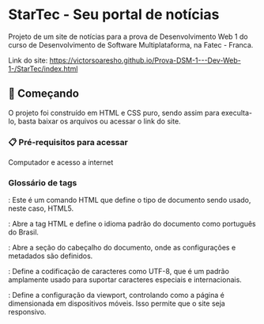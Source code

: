 # StarTec - Seu portal de notícias

Projeto de um site de notícias para a prova de Desenvolvimento Web 1 do curso de Desenvolvimento de Software Multiplataforma, na Fatec - Franca.

Link do site: https://victorsoaresho.github.io/Prova-DSM-1---Dev-Web-1-/StarTec/index.html

## 🚀 Começando

O projeto foi construído em HTML e CSS puro, sendo assim para execulta-lo, basta baixar os arquivos ou acessar o link do site. 

### 📋 Pré-requisitos para acessar

Computador e acesso a internet

### Glossário de tags <HTML>

**<!DOCTYPE html>**: Este é um comando HTML que define o tipo de documento sendo usado, neste caso, HTML5.

**<html lang="pt-br">**: Abre a tag HTML e define o idioma padrão do documento como português do Brasil.

**<head>**: Abre a seção do cabeçalho do documento, onde as configurações e metadados são definidos.

**<meta charset="UTF-8">**: Define a codificação de caracteres como UTF-8, que é um padrão amplamente usado para suportar caracteres especiais e internacionais.

**<meta name="viewport" content="width=device-width, initial-scale=1.0">**: Define a configuração da viewport, controlando como a página é dimensionada em dispositivos móveis. Isso permite que o site seja responsivo.

**<title>**: Define o título da página exibido na barra de título do navegador.

**<link rel="stylesheet" href="style.css">**: Conecta o arquivo CSS externo "style.css" ao documento HTML, permitindo que o estilo da página seja controlado separadamente.

**<link rel="shortcut icon" href="Imagens/StarTec.png" type="image/x-icon">**: Define o ícone da página exibido na guia do navegador, que é um atalho para o site.

**<body>**: Abre a seção principal do corpo da página, onde todo o conteúdo visível é colocado.

**<div class="Logo">**: Cria uma divisão (um bloco) com a classe "Logo" que pode ser estilizada usando CSS.

**<h1>**: Cria um cabeçalho de primeiro nível, geralmente usado para títulos importantes.

**<nav class="Menu">**: Define uma barra de navegação que contém links para outras páginas ou seções do site.

**<a href="index.html">**: Cria um link para outra página ou recurso com o URL especificado dentro do atributo "href".

**<article class="Corpo">**: Define uma seção de conteúdo principal, como um artigo, que pode ser estilizada usando CSS.

**<p>**: Cria um parágrafo de texto.

**<br>**: Insere uma quebra de linha para separar elementos ou parágrafos.

**<img>**: Exibe uma imagem na página com o atributo "src" especificando o caminho da imagem e "alt" contendo um texto alternativo para acessibilidade.

**<i>**: Define o texto como itálico.

**<a href="URL" target="_blank">**: Cria um link para outra página da web com a URL especificada e abre essa URL em uma nova janela ou aba do navegador.

**<iframe>**: Permite incorporar um vídeo do YouTube na página.

**<footer>**: Define o rodapé da página, geralmente contendo informações de contato ou direitos autorais.

**<script>**: Abre uma seção para incorporar scripts JavaScript na página.

As funções JavaScript no final do código são usadas para compartilhar o conteúdo da página nas redes sociais (WhatsApp, email, Twitter e Facebook) quando os links correspondentes são clicados.

Este código HTML é uma estrutura básica para criar uma página da web e exibir conteúdo, estilização e interatividade.
Termine com um exemplo de como obter dados do sistema ou como usá-los para uma pequena demonstração.

## ⚙️ Executando os testes

Explicar como executar os testes automatizados para este sistema.

### 🔩 Analise os testes de ponta a ponta

Explique que eles verificam esses testes e porquê.

```
Dar exemplos
```

### ⌨️ E testes de estilo de codificação

Explique que eles verificam esses testes e porquê.

```
Dar exemplos
```

## 📦 Implantação

Adicione notas adicionais sobre como implantar isso em um sistema ativo

## 🛠️ Construído com

Mencione as ferramentas que você usou para criar seu projeto

* [Dropwizard](http://www.dropwizard.io/1.0.2/docs/) - O framework web usado
* [Maven](https://maven.apache.org/) - Gerente de Dependência
* [ROME](https://rometools.github.io/rome/) - Usada para gerar RSS

## 🖇️ Colaborando

Por favor, leia o [COLABORACAO.md](https://gist.github.com/usuario/linkParaInfoSobreContribuicoes) para obter detalhes sobre o nosso código de conduta e o processo para nos enviar pedidos de solicitação.

## 📌 Versão

Nós usamos [SemVer](http://semver.org/) para controle de versão. Para as versões disponíveis, observe as [tags neste repositório](https://github.com/suas/tags/do/projeto). 

## ✒️ Autores

Mencione todos aqueles que ajudaram a levantar o projeto desde o seu início

* **Um desenvolvedor** - *Trabalho Inicial* - [umdesenvolvedor](https://github.com/linkParaPerfil)
* **Fulano De Tal** - *Documentação* - [fulanodetal](https://github.com/linkParaPerfil)

Você também pode ver a lista de todos os [colaboradores](https://github.com/usuario/projeto/colaboradores) que participaram deste projeto.

## 📄 Licença

Este projeto está sob a licença (sua licença) - veja o arquivo [LICENSE.md](https://github.com/usuario/projeto/licenca) para detalhes.

## 🎁 Expressões de gratidão

* Conte a outras pessoas sobre este projeto 📢;
* Convide alguém da equipe para uma cerveja 🍺;
* Um agradecimento publicamente 🫂;
* etc.


---
⌨️ com ❤️ por [Armstrong Lohãns](https://gist.github.com/lohhans) 😊
